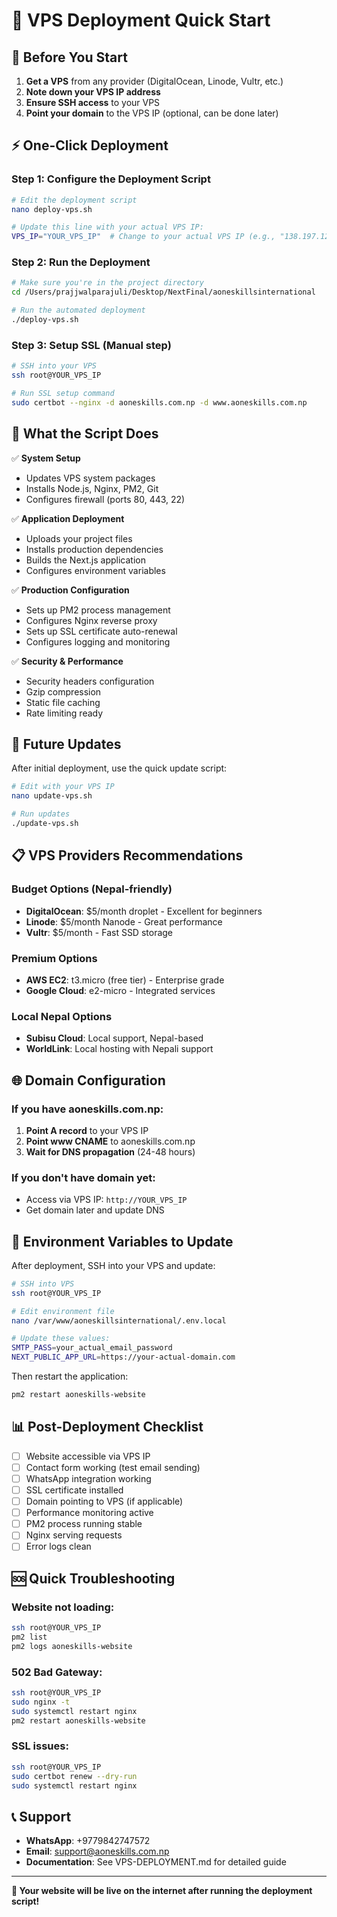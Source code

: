 # 🔧 VPS Deployment Quick Start

## 🚀 Before You Start

1. **Get a VPS** from any provider (DigitalOcean, Linode, Vultr, etc.)
2. **Note down your VPS IP address**
3. **Ensure SSH access** to your VPS
4. **Point your domain** to the VPS IP (optional, can be done later)

## ⚡ One-Click Deployment

### Step 1: Configure the Deployment Script
```bash
# Edit the deployment script
nano deploy-vps.sh

# Update this line with your actual VPS IP:
VPS_IP="YOUR_VPS_IP"  # Change to your actual VPS IP (e.g., "138.197.123.456")
```

### Step 2: Run the Deployment
```bash
# Make sure you're in the project directory
cd /Users/prajjwalparajuli/Desktop/NextFinal/aoneskillsinternational

# Run the automated deployment
./deploy-vps.sh
```

### Step 3: Setup SSL (Manual step)
```bash
# SSH into your VPS
ssh root@YOUR_VPS_IP

# Run SSL setup command
sudo certbot --nginx -d aoneskills.com.np -d www.aoneskills.com.np
```

## 🎯 What the Script Does

✅ **System Setup**
- Updates VPS system packages
- Installs Node.js, Nginx, PM2, Git
- Configures firewall (ports 80, 443, 22)

✅ **Application Deployment**
- Uploads your project files
- Installs production dependencies
- Builds the Next.js application
- Configures environment variables

✅ **Production Configuration**
- Sets up PM2 process management
- Configures Nginx reverse proxy
- Sets up SSL certificate auto-renewal
- Configures logging and monitoring

✅ **Security & Performance**
- Security headers configuration
- Gzip compression
- Static file caching
- Rate limiting ready

## 🔄 Future Updates

After initial deployment, use the quick update script:

```bash
# Edit with your VPS IP
nano update-vps.sh

# Run updates
./update-vps.sh
```

## 📋 VPS Providers Recommendations

### Budget Options (Nepal-friendly)
- **DigitalOcean**: $5/month droplet - Excellent for beginners
- **Linode**: $5/month Nanode - Great performance
- **Vultr**: $5/month - Fast SSD storage

### Premium Options
- **AWS EC2**: t3.micro (free tier) - Enterprise grade
- **Google Cloud**: e2-micro - Integrated services

### Local Nepal Options
- **Subisu Cloud**: Local support, Nepal-based
- **WorldLink**: Local hosting with Nepali support

## 🌐 Domain Configuration

### If you have aoneskills.com.np:
1. **Point A record** to your VPS IP
2. **Point www CNAME** to aoneskills.com.np
3. **Wait for DNS propagation** (24-48 hours)

### If you don't have domain yet:
- Access via VPS IP: `http://YOUR_VPS_IP`
- Get domain later and update DNS

## 🔧 Environment Variables to Update

After deployment, SSH into your VPS and update:

```bash
# SSH into VPS
ssh root@YOUR_VPS_IP

# Edit environment file
nano /var/www/aoneskillsinternational/.env.local

# Update these values:
SMTP_PASS=your_actual_email_password
NEXT_PUBLIC_APP_URL=https://your-actual-domain.com
```

Then restart the application:
```bash
pm2 restart aoneskills-website
```

## 📊 Post-Deployment Checklist

- [ ] Website accessible via VPS IP
- [ ] Contact form working (test email sending)
- [ ] WhatsApp integration working
- [ ] SSL certificate installed
- [ ] Domain pointing to VPS (if applicable)
- [ ] Performance monitoring active
- [ ] PM2 process running stable
- [ ] Nginx serving requests
- [ ] Error logs clean

## 🆘 Quick Troubleshooting

### Website not loading:
```bash
ssh root@YOUR_VPS_IP
pm2 list
pm2 logs aoneskills-website
```

### 502 Bad Gateway:
```bash
ssh root@YOUR_VPS_IP
sudo nginx -t
sudo systemctl restart nginx
pm2 restart aoneskills-website
```

### SSL issues:
```bash
ssh root@YOUR_VPS_IP
sudo certbot renew --dry-run
sudo systemctl restart nginx
```

## 📞 Support

- **WhatsApp**: +9779842747572
- **Email**: support@aoneskills.com.np
- **Documentation**: See VPS-DEPLOYMENT.md for detailed guide

---

**🎉 Your website will be live on the internet after running the deployment script!**